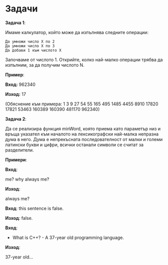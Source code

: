 # Задачи

**Задача 1**:

Имаме калкулатор, който може да изпълнява следните операции:

    Да умножи число X по 2
    Да умножи число X по 3
    Да добави 1 към числото X

Започваме от числото 1. Открийте, колко най-малко операции трябва да изпълним, за да получим числото N.

**Пример**:

**Вход:** 962340

**Изход:** 17

(Обяснение към примера: 1 3 9 27 54 55 165 495 1485 4455 8910 17820 17821 53463 160389 160390 481170 962340)

**Задача 2**:

Да се реализира функция minWord, която приема като параметър низ и връща указател към началото на лексикографски най-малка непразна дума в него. Дума е непрекъсната последователност от малки и големи латински букви и цифри, всички останали символи се считат за разделители.

**Примери**:

**Вход**:

me? why always me?	

**Изход**: 

always me?

**Вход**:
this sentence is false.
	
**Изход**:
falsе.

**Вход**:

- What is C++? - A 37-year old programming language.
	
**Изход**:

37-year old…
